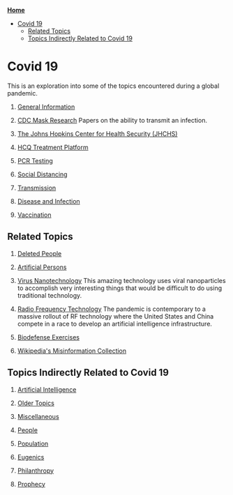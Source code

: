 <!-- START doctoc generated TOC please keep comment here to allow auto update -->
<!-- DON'T EDIT THIS SECTION, INSTEAD RE-RUN doctoc TO UPDATE -->
**[Home](#pages/blog/cv19/index)**

- [Covid 19](#covid-19)
  - [Related Topics](#related-topics)
  - [Topics Indirectly Related to Covid 19](#topics-indirectly-related-to-covid-19)

<!-- END doctoc generated TOC please keep comment here to allow auto update -->

# Covid 19

This is an exploration into some of the topics encountered during
a global pandemic.

1. [General Information](#pages/blog/cv19/general-info)

1. [CDC Mask Research](#pages/blog/cv19/cdc-mask-research)
   Papers on the ability to transmit an infection.

1. [The Johns Hopkins Center for Health Security (JHCHS)](#pages/blog/cv19/jhchs)

1. [HCQ Treatment Platform](#pages/blog/cv19/hcq)

1. [PCR Testing](#pages/blog/cv19/pcr-testing)

1. [Social Distancing](#pages/blog/cv19/social-distance)

1. [Transmission](#pages/blog/cv19/covid-transmission)

1. [Disease and Infection](#pages/blog/cv19/disease)

1. [Vaccination](#pages/blog/cv19/vx/index)

## Related Topics

1. [Deleted People](#pages/blog/cv19/deleted-people)

1. [Artificial Persons](#pages/blog/cv19/artificial)
	
1. [Virus Nanotechnology](#pages/blog/cv19/nanotech)
   This amazing technology uses viral nanoparticles to accomplish very 
   interesting things that would be difficult to do using traditional
   technology.
   
1. [Radio Frequency Technology](#pages/blog/cv19/emf)
   The pandemic is contemporary to a massive rollout of RF technology where
   the United States and China compete in a race to develop an artificial
   intelligence infrastructure.

1. [Biodefense Exercises](#pages/blog/cv19/biodefense-exercises)

1. [Wikipedia's Misinformation Collection](#pages/blog/cv19/bad-info)


## Topics Indirectly Related to Covid 19

1. [Artificial Intelligence](#pages/blog/cv19/ai)

1. [Older Topics](#pages/blog/cv19/older-topics)

1. [Miscellaneous](#pages/blog/cv19/misc)

1. [People](#pages/blog/cv19/people/index)

1. [Population](#pages/blog/cv19/population)

1. [Eugenics](#pages/blog/cv19/eugenics)

1. [Philanthropy](#pages/blog/cv19/philanthropy)

1. [Prophecy](#pages/blog/cv19/prophecy)

